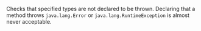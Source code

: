 <div>

Checks that specified types are not declared to be thrown. Declaring
that a method throws `java.lang.Error` or `java.lang.RuntimeException`
is almost never acceptable.

</div>
